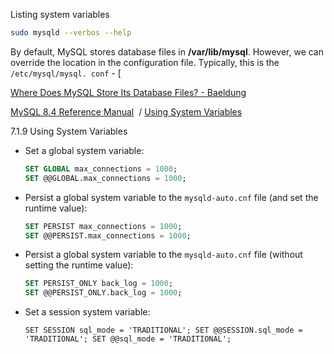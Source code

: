 Listing system variables
```sh
sudo mysqld --verbos --help
```

By default, MySQL stores database files in **/var/lib/mysql**. However, we can override the location in the configuration file. Typically, this is the `/etc/mysql/mysql. conf` - [

[Where Does MySQL Store Its Database Files? - Baeldung](https://www.google.com/url?sa=t&source=web&rct=j&opi=89978449&url=https://www.baeldung.com/linux/mysql-database-files-location&ved=2ahUKEwi5t_rk2ZOIAxXwADQIHVZgN6cQFnoECBcQAw&usg=AOvVaw0mcJryrrFz_O2H5u61UhyH)

[MySQL 8.4 Reference Manual](https://dev.mysql.com/doc/refman/8.4/en/)  /
[Using System Variables](https://dev.mysql.com/doc/refman/8.4/en/using-system-variables.html)  

7.1.9 Using System Variables
- Set a global system variable:
    
    ```sql
    SET GLOBAL max_connections = 1000;
    SET @@GLOBAL.max_connections = 1000;
    ```
    
- Persist a global system variable to the `mysqld-auto.cnf` file (and set the runtime value):
    
    ```sql
    SET PERSIST max_connections = 1000;
    SET @@PERSIST.max_connections = 1000;
    ```
    
- Persist a global system variable to the `mysqld-auto.cnf` file (without setting the runtime value):
    
    ```sql
    SET PERSIST_ONLY back_log = 1000;
    SET @@PERSIST_ONLY.back_log = 1000;
    ```
    
- Set a session system variable:
    
    `SET SESSION sql_mode = 'TRADITIONAL'; SET @@SESSION.sql_mode = 'TRADITIONAL'; SET @@sql_mode = 'TRADITIONAL';`


